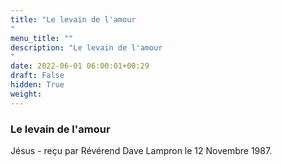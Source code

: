 ```yaml
---
title: "Le levain de l'amour
"
menu_title: ""
description: "Le levain de l'amour
"
date: 2022-06-01 06:00:01+00:29
draft: False
hidden: True
weight:
---
```

### Le levain de l'amour


Jésus - reçu par Révérend Dave Lampron le 12 Novembre 1987.



